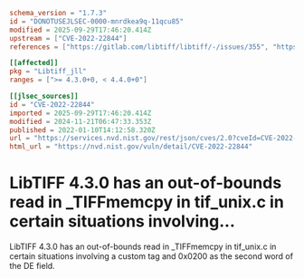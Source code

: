 ```toml
schema_version = "1.7.3"
id = "DONOTUSEJLSEC-0000-mnrdkea9q-11qcu85"
modified = 2025-09-29T17:46:20.414Z
upstream = ["CVE-2022-22844"]
references = ["https://gitlab.com/libtiff/libtiff/-/issues/355", "https://gitlab.com/libtiff/libtiff/-/merge_requests/287", "https://lists.debian.org/debian-lts-announce/2022/03/msg00001.html", "https://security.gentoo.org/glsa/202210-10", "https://security.netapp.com/advisory/ntap-20220311-0002/", "https://www.debian.org/security/2022/dsa-5108", "https://gitlab.com/libtiff/libtiff/-/issues/355", "https://gitlab.com/libtiff/libtiff/-/merge_requests/287", "https://lists.debian.org/debian-lts-announce/2022/03/msg00001.html", "https://security.gentoo.org/glsa/202210-10", "https://security.netapp.com/advisory/ntap-20220311-0002/", "https://www.debian.org/security/2022/dsa-5108"]

[[affected]]
pkg = "Libtiff_jll"
ranges = [">= 4.3.0+0, < 4.4.0+0"]

[[jlsec_sources]]
id = "CVE-2022-22844"
imported = 2025-09-29T17:46:20.414Z
modified = 2024-11-21T06:47:33.353Z
published = 2022-01-10T14:12:58.320Z
url = "https://services.nvd.nist.gov/rest/json/cves/2.0?cveId=CVE-2022-22844"
html_url = "https://nvd.nist.gov/vuln/detail/CVE-2022-22844"
```

# LibTIFF 4.3.0 has an out-of-bounds read in _TIFFmemcpy in tif_unix.c in certain situations involving...

LibTIFF 4.3.0 has an out-of-bounds read in _TIFFmemcpy in tif_unix.c in certain situations involving a custom tag and 0x0200 as the second word of the DE field.

